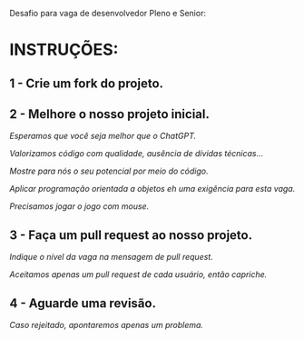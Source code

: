 Desafio para vaga de desenvolvedor Pleno e Senior:

# INSTRUÇÕES:

## 1 - Crie um fork do projeto.

## 2 - Melhore o nosso projeto inicial. 


_Esperamos que você seja melhor que o ChatGPT._

_Valorizamos código com qualidade, ausência de dívidas técnicas..._

_Mostre para nós o seu potencial por meio do código._

_Aplicar programação orientada a objetos eh uma exigência para esta vaga._

_Precisamos jogar o jogo com mouse._


## 3 - Faça um pull request ao nosso projeto.

_Indique o nível da vaga na mensagem de pull request._

_Aceitamos apenas um pull request de cada usuário, então capriche._

## 4 - Aguarde uma revisão.

_Caso rejeitado, apontaremos apenas um problema._
